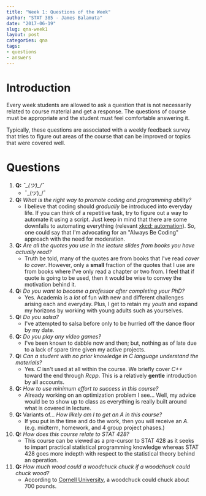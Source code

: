 ```yaml
---
title: "Week 1: Questions of the Week"
author: "STAT 385 - James Balamuta"
date: "2017-06-19"
slug: qna-week1
layout: post
categories: qna
tags:
- questions
- answers
---
```


# Introduction

Every week students are allowed to ask a question that is not necessarily 
related to course material and get a response. The questions of course must be
appropriate and the student must feel comfortable answering it.

Typically, these questions are associated with a weekly feedback survey that
tries to figure out areas of the course that can be improved or topics that
were covered well.

# Questions

1. **Q:** *¯\_(ツ)_/¯*
   - ¯\_(ツ)_/¯
1. **Q:** *What is the right way to promote coding and programming ability?*
   - I believe that coding should _gradually_ be introduced into everyday life.
     If you can think of a repetitive task, try to figure out a way to automate 
     it using a script. Just keep in mind that there are some downfalls to 
     automating everything (relevant [xkcd: automation](https://xkcd.com/1319/)).
     So, one could say that I'm advocating for an "Always Be Coding" approach
     with the need for moderation.
1. **Q:** *Are all the quotes you use in the lecture slides from books you have actually read?*
   - Truth be told, many of the quotes are from books that I've read _cover to cover_. However,
   only a **small** fraction of the quotes that I use are from books where I've
   only read a chapter or two from. I feel that if quote is going to be used,
   then it would be wise to convey the motivation behind it.
1. **Q:** *Do you want to become a professor after completing your PhD?*
   - Yes. Academia is a _lot_ of fun with new and different challenges arising
   each and everyday. Plus, I get to retain my _youth_ and expand my horizons 
   by working with young adults such as yourselves.  
1. **Q:** *Do you salsa?*
   - I've attempted to salsa before only to be hurried off the dance floor by
   my date. 
1. **Q:**  *Do you play any video games?*
   - I've been known to dabble now and then; but, nothing as of late due to
     a lack of spare time given my active projects. 
1. **Q:** *Can a student with no prior knowledge in C language understand the materials?*
   - Yes. _C_ isn't used at all within the course. We briefly cover _C++_ toward
   the end through _Rcpp_. This is a relatively **gentle** introduction by 
   all accounts.
1. **Q:** *How to use minimum effort to success in this course?*
   - Already working on an optimization problem I see... Well, my advice would
   be to show up to class as everything is really built around what is covered
   in lecture.
1. **Q:** Variants of... *How likely am I to get an A in this course?*
   - If you put in the time and do the work, then you will receive an _A_. (e.g.
   midterm, homework, and 4 group project phases.)
1. **Q:** *How does this course relate to STAT 428?*
   - This course can be viewed as a pre-cursor to STAT 428 as it seeks to impart
     practical statistical programming knowledge whereas STAT 428 goes more
     indepth with respect to the statistical theory behind an operation.
1. **Q:** *How much wood could a woodchuck chuck if a woodchuck could chuck wood?*
   - According to [Cornell University](http://news.cornell.edu/stories/1996/02/groundhog-day-facts-and-factoids),
    a woodchuck could chuck about 700 pounds.